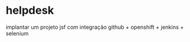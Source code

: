 helpdesk
========

 implantar um projeto jsf com integração github + openshift + jenkins + selenium
